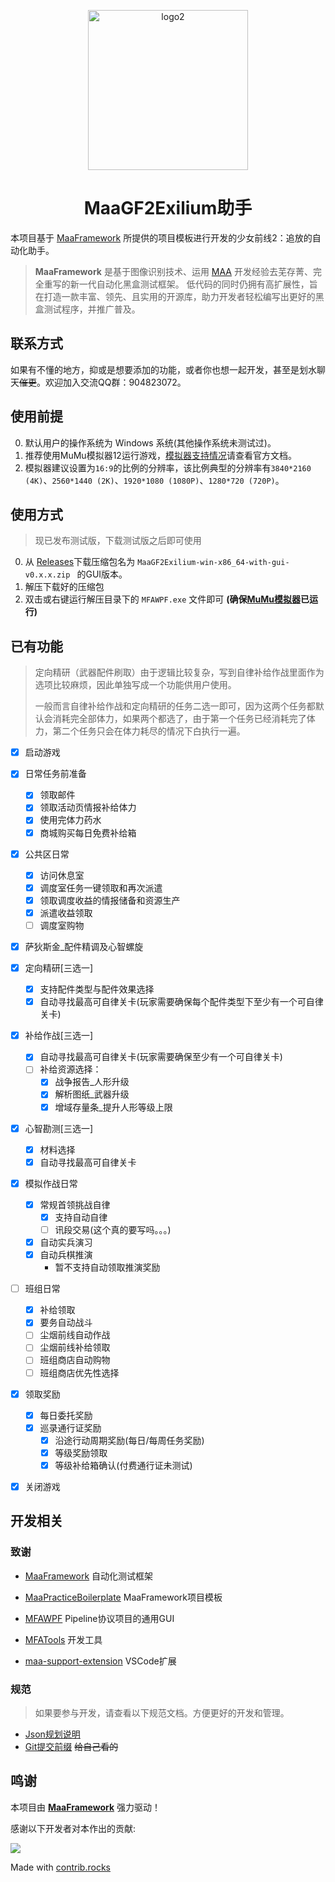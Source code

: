 <!-- markdownlint-disable MD033 MD041 -->
<p align="center">
<img alt="logo2" src="https://gf2-cn.cdn.sunborngame.com/website/official_zf/pc/image/VECTOR_274aa15d5f.png" width="256"/>
</p>

<div align="center">

# MaaGF2Exilium助手

</div>

本项目基于 [MaaFramework](https://github.com/MaaXYZ/MaaFramework) 所提供的项目模板进行开发的少女前线2：追放的自动化助手。

> **MaaFramework** 是基于图像识别技术、运用 [MAA](https://github.com/MaaAssistantArknights/MaaAssistantArknights) 开发经验去芜存菁、完全重写的新一代自动化黑盒测试框架。
> 低代码的同时仍拥有高扩展性，旨在打造一款丰富、领先、且实用的开源库，助力开发者轻松编写出更好的黑盒测试程序，并推广普及。

## 联系方式

如果有不懂的地方，抑或是想要添加的功能，或者你也想一起开发，甚至是划水聊天~~催更~~。欢迎加入交流QQ群：904823072。

## 使用前提

0. 默认用户的操作系统为 Windows 系统(其他操作系统未测试过)。
1. 推荐使用MuMu模拟器12运行游戏，[模拟器支持情况](https://maa.plus/docs/zh-cn/manual/device/windows.html)请查看官方文档。
2. 模拟器建议设置为`16:9`的比例的分辨率，该比例典型的分辨率有`3840*2160 (4K)`、`2560*1440 (2K)`、`1920*1080 (1080P)`、`1280*720 (720P)`。

## 使用方式

 > 现已发布测试版，下载测试版之后即可使用

 0. 从 [Releases](https://github.com/DarkLingYun/MaaGF2Exilium/releases)下载压缩包名为 `MaaGF2Exilium-win-x86_64-with-gui-v0.x.x.zip
` 的GUI版本。
 1. 解压下载好的压缩包
 2. 双击或右键运行解压目录下的 `MFAWPF.exe` 文件即可 **(确保[MuMu模拟器](https://mumu.163.com/)已运行)**

## 已有功能
> 定向精研（武器配件刷取）由于逻辑比较复杂，写到自律补给作战里面作为选项比较麻烦，因此单独写成一个功能供用户使用。
> 
> 一般而言自律补给作战和定向精研的任务二选一即可，因为这两个任务都默认会消耗完全部体力，如果两个都选了，由于第一个任务已经消耗完了体力，第二个任务只会在体力耗尽的情况下白执行一遍。
* [x] 启动游戏

* [x] 日常任务前准备
  * [x] 领取邮件
  * [x] 领取活动页情报补给体力
  * [x] 使用完体力药水
  * [x] 商城购买每日免费补给箱

* [x] 公共区日常
  * [x] 访问休息室
  * [x] 调度室任务一键领取和再次派遣
  * [x] 领取调度收益的情报储备和资源生产
  * [x] 派遣收益领取
  * [ ] 调度室购物

* [x] 萨狄斯金_配件精调及心智螺旋

* [x] 定向精研[三选一]
  * [x] 支持配件类型与配件效果选择
  * [x] 自动寻找最高可自律关卡(玩家需要确保每个配件类型下至少有一个可自律关卡) 

* [x] 补给作战[三选一]
  * [x] 自动寻找最高可自律关卡(玩家需要确保至少有一个可自律关卡) 
  * [ ] 补给资源选择：
    * [x] 战争报告_人形升级
    * [x] 解析图纸_武器升级
    * [x] 增域存量条_提升人形等级上限

* [x] 心智勘测[三选一]
  * [x] 材料选择
  * [x] 自动寻找最高可自律关卡

* [x] 模拟作战日常
  * [x] 常规首领挑战自律
    * [x] 支持自动自律
    * [ ] 讯段交易(这个真的要写吗。。。)
  * [x] 自动实兵演习
  * [x] 自动兵棋推演
    - 暂不支持自动领取推演奖励

* [ ] 班组日常
  * [x] 补给领取
  * [x] 要务自动战斗
  * [ ] 尘烟前线自动作战
  * [ ] 尘烟前线补给领取
  * [ ] 班组商店自动购物
  * [ ] 班组商店优先性选择

* [x] 领取奖励
  * [x] 每日委托奖励
  * [x] 巡录通行证奖励
    * [x] 沿途行动周期奖励(每日/每周任务奖励)
    * [x] 等级奖励领取
    * [x] 等级补给箱确认(付费通行证未测试)

* [x] 关闭游戏


## 开发相关
### 致谢

- [MaaFramework](https://github.com/MaaXYZ/MaaFramework) 自动化测试框架

- [MaaPracticeBoilerplate](https://github.com/MaaXYZ/MaaPracticeBoilerplate) MaaFramework项目模板

- [MFAWPF](https://github.com/SweetSmellFox/MFAWPF) Pipeline协议项目的通用GUI
- [MFATools](https://github.com/SweetSmellFox/MFATools) 开发工具
- [maa-support-extension](https://github.com/neko-para/maa-support-extension) VSCode扩展
### 规范
> 如果要参与开发，请查看以下规范文档。方便更好的开发和管理。

- [Json规划说明](/docs/Json文件说明.md)
- [Git提交前缀](/docs/Git提交前缀.md)  ~~给自己看的~~

## 鸣谢

本项目由 **[MaaFramework](https://github.com/MaaXYZ/MaaFramework)** 强力驱动！

感谢以下开发者对本作出的贡献:

<a href="https://github.com/DarkLingYun/MaaGF2Exilium/graphs/contributors">
  <img src="https://contrib.rocks/image?repo=DarkLingYun/MaaGF2Exilium" />
</a>

Made with [contrib.rocks](https://contrib.rocks)
